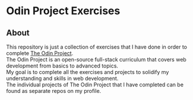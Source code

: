 # Odin Project Exercises

## About

This repository is just a collection of exercises that I have done in order to complete [The Odin Project](https://www.theodinproject.com).<br>
The Odin Project is an open-source full-stack curriculum that covers web development from basics to advanced topics.<br>
My goal is to complete all the exercises and projects to solidify my understanding and skills in web development.<br>
The individual projects of The Odin Project that I have completed can be found as separate repos on my profile.